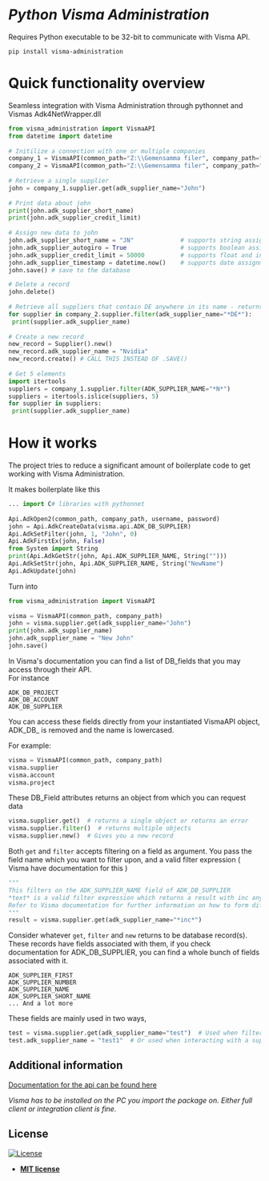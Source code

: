 # *Python Visma Administration*  
Requires Python executable to be 32-bit to communicate with Visma API.  
```  
pip install visma-administration  
```  
  
# Quick functionality overview  
Seamless integration with Visma Administration through pythonnet and Vismas Adk4NetWrapper.dll  
```py  
from visma_administration import VismaAPI  
from datetime import datetime  
  
# Initilize a connection with one or multiple companies  
company_1 = VismaAPI(common_path="Z:\\Gemensamma filer", company_path="Z:\\Företag\\FTG9")  
company_2 = VismaAPI(common_path="Z:\\Gemensamma filer", company_path="Z:\\Företag\\FTG10")  
  
# Retrieve a single supplier  
john = company_1.supplier.get(adk_supplier_name="John")  
  
# Print data about john  
print(john.adk_supplier_short_name)  
print(john.adk_supplier_credit_limit)  
  
# Assign new data to john  
john.adk_supplier_short_name = "JN"             # supports string assignments  
john.adk_supplier_autogiro = True               # supports boolean assignments  
john.adk_supplier_credit_limit = 50000          # supports float and int assignments  
john.adk_supplier_timestamp = datetime.now()    # supports date assignments  
john.save() # save to the database  

# Delete a record
john.delete()
  
# Retrieve all suppliers that contain DE anywhere in its name - returns a generator  
for supplier in company_2.supplier.filter(adk_supplier_name="*DE*"):  
 print(supplier.adk_supplier_name)
 
# Create a new record  
new_record = Supplier().new()  
new_record.adk_supplier_name = "Nvidia"  
new_record.create() # CALL THIS INSTEAD OF .SAVE()  
  
# Get 5 elements  
import itertools  
suppliers = company_1.supplier.filter(ADK_SUPPLIER_NAME="*N*")  
suppliers = itertools.islice(suppliers, 5)  
for supplier in suppliers:  
 print(supplier.adk_supplier_name)  
```  
  
# How it works  
  
The project tries to reduce a significant amount of boilerplate code to get working with Visma Administration.  
  
It makes boilerplate like this  
  
```py  
... import C# libraries with pythonnet  
  
Api.AdkOpen2(common_path, company_path, username, password)  
john = Api.AdkCreateData(visma.api.ADK_DB_SUPPLIER)  
Api.AdkSetFilter(john, 1, "John", 0)  
Api.AdkFirstEx(john, False)  
from System import String  
print(Api.AdkGetStr(john, Api.ADK_SUPPLIER_NAME, String("")))  
Api.AdkSetStr(john, Api.ADK_SUPPLIER_NAME, String("NewName")  
Api.AdkUpdate(john)  
```  
  
Turn into  
  
```py  
from visma_administration import VismaAPI  
  
visma = VismaAPI(common_path, company_path)  
john = visma.supplier.get(adk_supplier_name="John")  
print(john.adk_supplier_name)  
john.adk_supplier_name = "New John"  
john.save()  
```  
  
In Visma's documentation you can find a list of DB_fields that you may access through their API.  
For instance  
```  
ADK_DB_PROJECT  
ADK_DB_ACCOUNT  
ADK_DB_SUPPLIER 
```  
  
You can access these fields directly from your instantiated VismaAPI object,   
ADK_DB_ is removed and the name is lowercased.  
  
For example:  
      
```py  
visma = VismaAPI(common_path, company_path)  
visma.supplier  
visma.account  
visma.project  
```  
  
These DB_Field attributes returns an object from which you can request data  
  
```py  
visma.supplier.get()  # returns a single object or returns an error  
visma.supplier.filter()  # returns multiple objects  
visma.supplier.new()  # Gives you a new record  
```

Both `get` and `filter` accepts filtering on a field as argument.
You pass the field name which you want to filter upon, and a valid filter expression ( Visma have documentation for this )

```py
"""
This filters on the ADK_SUPPLIER_NAME field of ADK_DB_SUPPLIER
*text* is a valid filter expression which returns a result with inc anywhere inside of the name
Refer to Visma documentation for further information on how to form different types of filter expressions.
"""
result = visma.supplier.get(adk_supplier_name="*inc*")
```

Consider whatever `get`, `filter` and `new` returns to be database record(s).
These records have fields associated with them, if you check documentation for ADK_DB_SUPPLIER, you can find a whole bunch of fields associated with it.
```
ADK_SUPPLIER_FIRST
ADK_SUPPLIER_NUMBER
ADK_SUPPLIER_NAME
ADK_SUPPLIER_SHORT_NAME
... And a lot more
```
These fields are mainly used in two ways,
```py
test = visma.supplier.get(adk_supplier_name="test")  # Used when filtering
test.adk_supplier_name = "test1"  # Or used when interacting with a supplier record
```
 
  
## Additional information
  
[Documentation for the api can be found here](https://vismaspcs.se/support/utvecklarpaket-eget-bruk)  
  
*Visma has to be installed on the PC you import the package on. Either full client or integration client is fine.* 

  
## License  
  
[![License](http://img.shields.io/:license-mit-blue.svg?style=flat-square)](http://badges.mit-license.org)  
  
- **[MIT license](http://opensource.org/licenses/mit-license.php)**